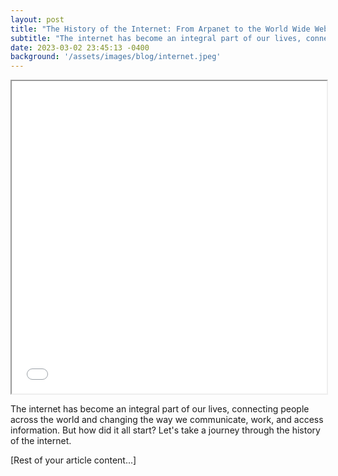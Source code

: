 ```yaml
---
layout: post
title: "The History of the Internet: From Arpanet to the World Wide Web"
subtitle: "The internet has become an integral part of our lives, connecting people across the world and changing the way we communicate, work, and access information."
date: 2023-03-02 23:45:13 -0400
background: '/assets/images/blog/internet.jpeg'
---
```


<iframe src="/assets/danish_travel_interactive.html" width="100%" height="500px"></iframe>  

The internet has become an integral part of our lives, connecting people across the world and changing the way we communicate, work, and access information. But how did it all start? Let's take a journey through the history of the internet.

[Rest of your article content...]